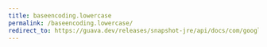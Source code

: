 ```yaml
---
title: baseencoding.lowercase
permalink: /baseencoding.lowercase/
redirect_to: https://guava.dev/releases/snapshot-jre/api/docs/com/google/common/io/BaseEncoding.html#lowerCase--
---
```

